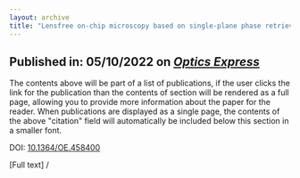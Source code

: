 ```yaml
---
layout: archive
title: "Lensfree on-chip microscopy based on single-plane phase retrieval"
---
```


## Published in: 05/10/2022 on [*Optics Express*](https://opg.optica.org/oe/home.cfm)

The contents above will be part of a list of publications, if the user clicks the link for the publication than the contents of section will be rendered as a full page, allowing you to provide more information about the paper for the reader. When publications are displayed as a single page, the contents of the above "citation" field will automatically be included below this section in a smaller font.

DOI: [10.1364/OE.458400](https://doi.org/10.1364/OE.458400)

[Full text] / 
